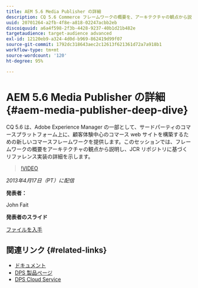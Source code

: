 ```yaml
---
title: AEM 5.6 Media Publisher の詳細
description: CQ 5.6 Commerce フレームワークの概要を、アーキテクチャの観点から説明します。JCR リポジトリに基づくリファレンス実装の詳細について説明します。
uuid: 20701264-a2fb-4f8e-a818-02247acbb2eb
discoiquuid: a6a4f598-2f3b-4428-9237-40b1d21b482e
targetaudience: target-audience advanced
exl-id: 12120eb9-a324-4d0d-b969-862419d99f07
source-git-commit: 1792dc318643aec2c12613f621361d72a7a918b1
workflow-type: tm+mt
source-wordcount: '120'
ht-degree: 95%

---
```


# AEM 5.6 Media Publisher の詳細 {#aem-media-publisher-deep-dive}

CQ 5.6 は、Adobe Experience Manager の一部として、サードパーティのコマースプラットフォーム上に、顧客体験中心のコマース web サイトを構築するための新しいコマースフレームワークを提供します。このセッションでは、フレームワークの概要をアーキテクチャの観点から説明し、JCR リポジトリに基づくリファレンス実装の詳細を示します。

>[!VIDEO](https://video.tv.adobe.com/v/19574/?quality=9)

*2013年4月17日（PT）に配信*

**発表者：**

John Fait

**発表者のスライド**

[ファイルを入手](assets/cq-gems-aem-media-publisher-04-17-2013-final.pdf)

## 関連リンク {#related-links}

* [ドキュメント](https://docs.adobe.com/content/docs/en/cq/5-6-1/media-publisher.html)
* [DPS 製品ページ](https://www.adobe.com/ca/products/digital-publishing-suite-family.html)
* [DPS Cloud Service](https://helpx.adobe.com/jp/digital-publishing-suite/help/eol-statement-for-dpsc.html)
